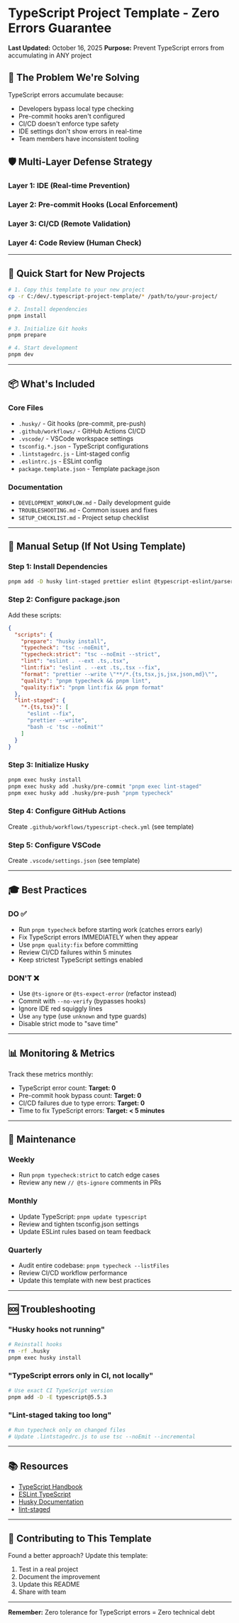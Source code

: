 # TypeScript Project Template - Zero Errors Guarantee

**Last Updated:** October 16, 2025
**Purpose:** Prevent TypeScript errors from accumulating in ANY project

## 🎯 The Problem We're Solving

TypeScript errors accumulate because:
- Developers bypass local type checking
- Pre-commit hooks aren't configured
- CI/CD doesn't enforce type safety
- IDE settings don't show errors in real-time
- Team members have inconsistent tooling

## 🛡️ Multi-Layer Defense Strategy

### Layer 1: IDE (Real-time Prevention)
### Layer 2: Pre-commit Hooks (Local Enforcement)
### Layer 3: CI/CD (Remote Validation)
### Layer 4: Code Review (Human Check)

---

## 🚀 Quick Start for New Projects

```bash
# 1. Copy this template to your new project
cp -r C:/dev/.typescript-project-template/* /path/to/your-project/

# 2. Install dependencies
pnpm install

# 3. Initialize Git hooks
pnpm prepare

# 4. Start development
pnpm dev
```

---

## 📦 What's Included

### Core Files
- `.husky/` - Git hooks (pre-commit, pre-push)
- `.github/workflows/` - GitHub Actions CI/CD
- `.vscode/` - VSCode workspace settings
- `tsconfig.*.json` - TypeScript configurations
- `.lintstagedrc.js` - Lint-staged config
- `.eslintrc.js` - ESLint config
- `package.template.json` - Template package.json

### Documentation
- `DEVELOPMENT_WORKFLOW.md` - Daily development guide
- `TROUBLESHOOTING.md` - Common issues and fixes
- `SETUP_CHECKLIST.md` - Project setup checklist

---

## 🔧 Manual Setup (If Not Using Template)

### Step 1: Install Dependencies

```bash
pnpm add -D husky lint-staged prettier eslint @typescript-eslint/parser @typescript-eslint/eslint-plugin
```

### Step 2: Configure package.json

Add these scripts:
```json
{
  "scripts": {
    "prepare": "husky install",
    "typecheck": "tsc --noEmit",
    "typecheck:strict": "tsc --noEmit --strict",
    "lint": "eslint . --ext .ts,.tsx",
    "lint:fix": "eslint . --ext .ts,.tsx --fix",
    "format": "prettier --write \"**/*.{ts,tsx,js,jsx,json,md}\"",
    "quality": "pnpm typecheck && pnpm lint",
    "quality:fix": "pnpm lint:fix && pnpm format"
  },
  "lint-staged": {
    "*.{ts,tsx}": [
      "eslint --fix",
      "prettier --write",
      "bash -c 'tsc --noEmit'"
    ]
  }
}
```

### Step 3: Initialize Husky

```bash
pnpm exec husky install
pnpm exec husky add .husky/pre-commit "pnpm exec lint-staged"
pnpm exec husky add .husky/pre-push "pnpm typecheck"
```

### Step 4: Configure GitHub Actions

Create `.github/workflows/typescript-check.yml` (see template)

### Step 5: Configure VSCode

Create `.vscode/settings.json` (see template)

---

## 🎓 Best Practices

### DO ✅
- Run `pnpm typecheck` before starting work (catches errors early)
- Fix TypeScript errors IMMEDIATELY when they appear
- Use `pnpm quality:fix` before committing
- Review CI/CD failures within 5 minutes
- Keep strictest TypeScript settings enabled

### DON'T ❌
- Use `@ts-ignore` or `@ts-expect-error` (refactor instead)
- Commit with `--no-verify` (bypasses hooks)
- Ignore IDE red squiggly lines
- Use `any` type (use `unknown` and type guards)
- Disable strict mode to "save time"

---

## 📊 Monitoring & Metrics

Track these metrics monthly:
- TypeScript error count: **Target: 0**
- Pre-commit hook bypass count: **Target: 0**
- CI/CD failures due to type errors: **Target: 0**
- Time to fix TypeScript errors: **Target: < 5 minutes**

---

## 🔄 Maintenance

### Weekly
- Run `pnpm typecheck:strict` to catch edge cases
- Review any new `// @ts-ignore` comments in PRs

### Monthly
- Update TypeScript: `pnpm update typescript`
- Review and tighten tsconfig.json settings
- Update ESLint rules based on team feedback

### Quarterly
- Audit entire codebase: `pnpm typecheck --listFiles`
- Review CI/CD workflow performance
- Update this template with new best practices

---

## 🆘 Troubleshooting

### "Husky hooks not running"
```bash
# Reinstall hooks
rm -rf .husky
pnpm exec husky install
```

### "TypeScript errors only in CI, not locally"
```bash
# Use exact CI TypeScript version
pnpm add -D -E typescript@5.5.3
```

### "Lint-staged taking too long"
```bash
# Run typecheck only on changed files
# Update .lintstagedrc.js to use tsc --noEmit --incremental
```

---

## 📚 Resources

- [TypeScript Handbook](https://www.typescriptlang.org/docs/handbook/intro.html)
- [ESLint TypeScript](https://typescript-eslint.io/)
- [Husky Documentation](https://typicode.github.io/husky/)
- [lint-staged](https://github.com/lint-staged/lint-staged)

---

## 🤝 Contributing to This Template

Found a better approach? Update this template:

1. Test in a real project
2. Document the improvement
3. Update this README
4. Share with team

---

**Remember:** Zero tolerance for TypeScript errors = Zero technical debt
